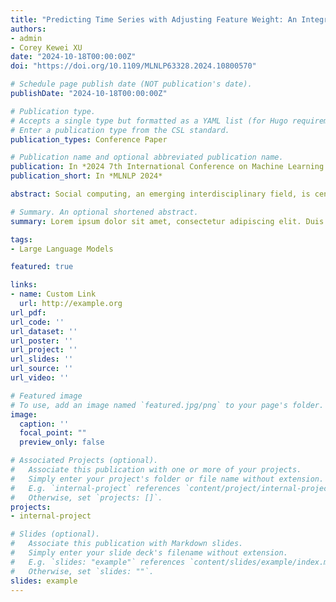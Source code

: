 ```yaml
---
title: "Predicting Time Series with Adjusting Feature Weight: An Integrated Method Based on Large Language Models and SHAP"
authors:
- admin
- Corey Kewei XU
date: "2024-10-18T00:00:00Z"
doi: "https://doi.org/10.1109/MLNLP63328.2024.10800570"

# Schedule page publish date (NOT publication's date).
publishDate: "2024-10-18T00:00:00Z"

# Publication type.
# Accepts a single type but formatted as a YAML list (for Hugo requirements).
# Enter a publication type from the CSL standard.
publication_types: Conference Paper

# Publication name and optional abbreviated publication name.
publication: In *2024 7th International Conference on Machine Learning and Natural Language Processing (MLNLP)*
publication_short: In *MLNLP 2024*

abstract: Social computing, an emerging interdisciplinary field, is centered on understanding and predicting human social behaviors and their patterns. Despite the important role of time series prediction in social computing, existing model-driven approaches often ignore the significant impact that data feature weights can have on time series prediction tasks. This limitation leads to many predictive models performing well on standard test data but failing to achieve the expected accuracy on real-world social computing data. Recent studies have shown that Large Language Models (LLMs) possess strong pattern recognition and reasoning capabilities for sequences. However, effectively applying their amazing text reasoning abilities to social computing and time series forecasting remains challenging. To solve these two significant research gaps, this study proposes an innovative time series forecasting model based on LLMs and SHAP. This model is an adaptive multimodal supervised learning framework that can both combine time series data with token embedding data and dynamically adjust feature weights after a few training iterations to recognize the feature patterns hidden behind real-world data. By the proposed model structure, this model can focus on features with the greatest influence on the prediction results, hence improving prediction performance with stability and promoting LLMs' application in time series prediction related to social computing. Besides conventional performance testing, this study also proposes an evaluation indicator for measuring the feature weight adjustment effect of time series models. This effectively enriches model evaluation dimensions and allows for diversified evaluation of time series models.

# Summary. An optional shortened abstract.
summary: Lorem ipsum dolor sit amet, consectetur adipiscing elit. Duis posuere tellus ac convallis placerat. Proin tincidunt magna sed ex sollicitudin condimentum.

tags:
- Large Language Models

featured: true

links:
- name: Custom Link
  url: http://example.org
url_pdf: 
url_code: ''
url_dataset: ''
url_poster: ''
url_project: ''
url_slides: ''
url_source: ''
url_video: ''

# Featured image
# To use, add an image named `featured.jpg/png` to your page's folder. 
image:
  caption: ''
  focal_point: ""
  preview_only: false

# Associated Projects (optional).
#   Associate this publication with one or more of your projects.
#   Simply enter your project's folder or file name without extension.
#   E.g. `internal-project` references `content/project/internal-project/index.md`.
#   Otherwise, set `projects: []`.
projects:
- internal-project

# Slides (optional).
#   Associate this publication with Markdown slides.
#   Simply enter your slide deck's filename without extension.
#   E.g. `slides: "example"` references `content/slides/example/index.md`.
#   Otherwise, set `slides: ""`.
slides: example
---
```




